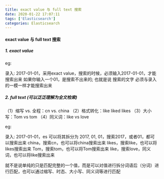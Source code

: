 ```yaml
---
title: exact value 与 full text 搜索
date: 2020-01-22 17:07:11
tags: ['Elasticsearch']
categories: Elasticsearch
---
```


####  exact value 与 full text 搜索

##### 1. exact value 

eg: 

录入: 2017-01-01，采用exact value，搜索的时候，必须输入2017-01-01，才能搜索出来
如果你输入一个01，是搜索不出来的; 也就是说  搜索的文字 必须与录入的一模一样才能搜索出来

##### 2. full text (可以泛泛理解为全文检索)

（1）缩写 vs. 全程：cn vs. china
（2）格式转化：like liked likes
（3）大小写：Tom vs tom
（4）同义词：like vs love

eg:

录入: 2017-01-01，es 可以将其拆分为 2017, 01, 01，搜索2017，或者01，都可以搜索出来
china，搜索cn，也可以将china搜索出来
likes，搜索like，也可以将likes搜索出来
Tom，搜索tom，也可以将Tom搜索出来
like，搜索love，同义词，也可以将like搜索出来

就不是说单纯的只是匹配完整的一个值，而是可以对值进行拆分词语后（分词）进行匹配，也可以通过缩写、时态、大小写、同义词等进行匹配




